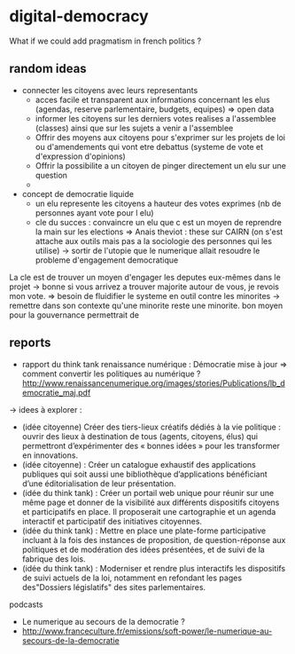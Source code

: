 # digital-democracy
What if we could add pragmatism in french politics ? 

## random ideas
- connecter les citoyens avec leurs representants 
  - acces facile et transparent aux informations concernant les elus (agendas, reserve parlementaire, budgets, equipes) => open data
  - informer les citoyens sur les derniers votes realises a l'assemblee (classes) ainsi que sur les sujets a venir a l'assemblee 
  - Offrir des moyens aux citoyens pour s'exprimer sur les projets de loi ou d'amendements qui vont etre debattus (systeme de vote et d'expression d'opinions)
  - Offrir la possibilite a un citoyen de pinger directement un elu sur une question 
  - 
- concept de democratie liquide
  - un elu represente les citoyens a hauteur des votes exprimes (nb de personnes ayant vote pour l elu)
  - cle du succes : convaincre un elu que c est un moyen de reprendre la main sur les elections
=> Anais theviot : these sur CAIRN (on s'est attache aux outils mais pas a la sociologie des personnes qui les utilise) -> sortir de l'utopie que le numerique allait resoudre le probleme d'engagement democratique 

La cle est de trouver un moyen d'engager les deputes eux-mêmes dans le projet -> bonne 
si vous arrivez a trouver majorite autour de vous, je revois mon vote. 
=> besoin de fluidifier le systeme en 
outil contre les minorites -> remettre dans son contexte qu'une minorite reste une minorite. 
bon moyen pour la gouvernance permettrait de 

## reports 
- rapport du think tank renaissance numérique : Démocratie mise à jour => comment convertir les politiques au numérique ? http://www.renaissancenumerique.org/images/stories/Publications/lb_democratie_maj.pdf

-> idees à explorer : 
- (idée citoyenne) Créer des tiers-lieux créatifs dédiés à la vie politique : ouvrir des lieux à destination de tous (agents, citoyens, élus) qui permettront d’expérimenter des « bonnes idées » pour les transformer en innovations.
- (idée citoyenne) : Créer un catalogue exhaustif des applications publiques qui soit aussi une bibliothèque d’applications bénéficiant d’une éditorialisation de leur présentation.
- (idée du think tank) :  Créer un portail web unique pour réunir sur une même page et donner de la visibilité aux différents dispositifs citoyens et participatifs en place. 
Il proposerait une cartographie et un agenda interactif et participatif des initiatives citoyennes.
- (idée du think tank) : Mettre en place une plate-forme participative incluant à la fois des instances de proposition, de question-réponse aux politiques et de modération des idées présentées, et de suivi de la fabrique des lois.
- (idée du think tank) : Moderniser et rendre plus interactifs les dispositifs de suivi actuels de la loi, notamment en refondant les pages des"Dossiers législatifs" des sites parlementaires.

podcasts 
- Le numerique au secours de la democratie ?
- http://www.franceculture.fr/emissions/soft-power/le-numerique-au-secours-de-la-democratie
